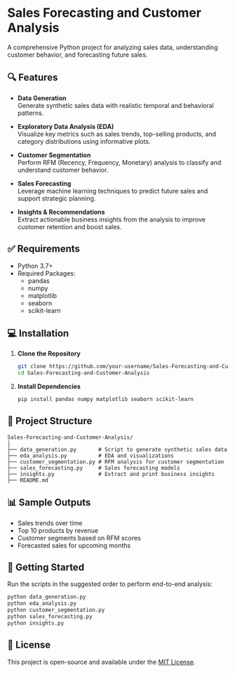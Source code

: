 # Sales Forecasting and Customer Analysis

A comprehensive Python project for analyzing sales data, understanding customer behavior, and forecasting future sales.

## 🔍 Features

- **Data Generation**  
  Generate synthetic sales data with realistic temporal and behavioral patterns.

- **Exploratory Data Analysis (EDA)**  
  Visualize key metrics such as sales trends, top-selling products, and category distributions using informative plots.

- **Customer Segmentation**  
  Perform RFM (Recency, Frequency, Monetary) analysis to classify and understand customer behavior.

- **Sales Forecasting**  
  Leverage machine learning techniques to predict future sales and support strategic planning.

- **Insights & Recommendations**  
  Extract actionable business insights from the analysis to improve customer retention and boost sales.

## ✅ Requirements

- Python 3.7+
- Required Packages:
  - pandas
  - numpy
  - matplotlib
  - seaborn
  - scikit-learn

## 💻 Installation

1. **Clone the Repository**
   ```bash
   git clone https://github.com/your-username/Sales-Forecasting-and-Customer-Analysis.git
   cd Sales-Forecasting-and-Customer-Analysis
   ```

2. **Install Dependencies**
   ```bash
   pip install pandas numpy matplotlib seaborn scikit-learn
   ```

## 📁 Project Structure

```
Sales-Forecasting-and-Customer-Analysis/
│
├── data_generation.py       # Script to generate synthetic sales data
├── eda_analysis.py          # EDA and visualizations
├── customer_segmentation.py # RFM analysis for customer segmentation
├── sales_forecasting.py     # Sales forecasting models
├── insights.py              # Extract and print business insights
├── README.md
```

## 📊 Sample Outputs

- Sales trends over time
- Top 10 products by revenue
- Customer segments based on RFM scores
- Forecasted sales for upcoming months

## 🚀 Getting Started

Run the scripts in the suggested order to perform end-to-end analysis:
```bash
python data_generation.py
python eda_analysis.py
python customer_segmentation.py
python sales_forecasting.py
python insights.py
```

## 📌 License

This project is open-source and available under the [MIT License](LICENSE).


